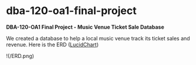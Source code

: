 # dba-120-oa1-final-project
**DBA-120-OA1 Final Project - Music Venue Ticket Sale Database**

We created a database to help a local music venue track its ticket sales and revenue.
Here is the ERD ([LucidChart](https://lucid.app/lucidchart/f3d98e80-2da0-4457-a795-b06fbfb41133/edit?viewport_loc=-214%2C56%2C2225%2C1058%2C0_0&invitationId=inv_31665265-59b2-44d0-8c11-c70ae3808f8f))

!(/ERD.png)
